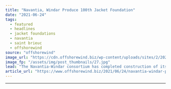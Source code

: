 ```yaml
---
title: "Navantia, Windar Produce 100th Jacket Foundation"
date: "2021-06-24"
tags: 
  - featured
  - headlines
  - jacket foundations
  - navantia
  - saint brieuc
  - offshorewind
source: "offshorewind"
image_url: "https://cdn.offshorewind.biz/wp-content/uploads/sites/2/2021/06/24133503/Jacket-100_Navantia.jpg"
image_fp: "/assets/img/post_thumbnails/27.jpg"
lead: "The Navantia-Windar consortium has completed construction of its 100th jacket foundation at Navantia&#8217;s yard"
article_url: "https://www.offshorewind.biz/2021/06/24/navantia-windar-produce-100th-jacket-foundation/"
---
```


---
